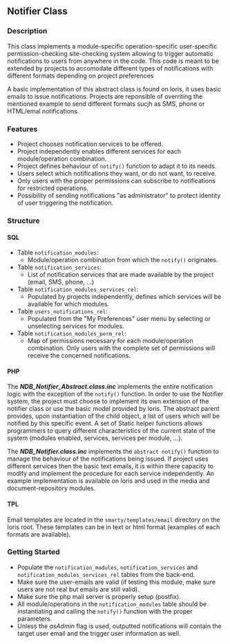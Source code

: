 ## Notifier Class

### Description
  This class implements a module-specific operation-specific user-specific permission-checking site-checking system allowing to trigger automatic notifications to users from anywhere in the code. This code is meant to be extended by projects to accomodate different types of notifications with different formats depending on project preferences
 
  A basic implementation of this abstract class is found on loris, it uses basic emails to issue notifications. Projects are reponsible of overriting the mentioned example to send different formats sucjh as SMS, phone or HTML/emal notifications. 
   
### Features

 - Project chooses notification services to be offered.
 - Project independently enables different services for each module/operation combination.
 - Project defines behaviour of `notify()` function to adapt it to its needs.
 - Users select which notifications they want, or do not want, to receive.
 - Only users with the proper permissions can subscribe to notifications for restricted operations.
 - Possibility of sending notifications "as administrator" to protect identity of user triggering the notification.


### Structure
 #### SQL
   
   - Table `notification_modules`:
     - Module/operation combination from which the `notify()` originates.
   - Table `notification_services`:
     - List of notification services that are made available by the project (email, SMS, phone, ...)
   - Table `notification_modules_services_rel`:
     - Populated by projects independently, defines which services will be available for which modules.
   - Table `users_notifications_rel`:
     - Populated from the "My Preferences" user menu by selecting or unselecting services for modules.
   - Table `notification_modules_perm_rel`:
     - Map of permissions necessary for each module/operation combination. Only users with the complete set of permissions will receive the concerned notifications.
   
 #### PHP 
   The ***NDB_Notifier_Abstract.class.inc*** implements the entire notification logic with the exception of the `notify()` function. In order to use the Notifier system, the project must choose to implement its own extension of the notifier class or use the basic model provided by loris. The abstract parent provides, upon instantiation of the child object, a list of users which will be notified by this specific event. A set of Static helper functions allows programmers to query different characteristics of the current state of the system (modules enabled, services, services per module, ...).
   
   The ***NDB_Notifier.class.inc*** implements the `abstract notify()` function to manage the behaviour of the notifications being issued. If project uses different services then the basic text emails, it is within there capacity to modify and implement the procedure for each service independently. An example implementation is available on loris and used in the media and document-repository modules. 
   
 #### TPL
   Email templates are located in the `smarty/templates/email` directory on the loris root. These templates can be in text or html format (examples of each formats are available).
 
### Getting Started

 - Populate the `notification_modules`, `notification_services` and `notification_modules_services_rel` tables from the back-end.
 - Make sure the user-emails are valid (if testing this module, make sure users are not real but emails are still valid).
 - Make sure the php mail server is properly setup (postfix).
 - All module/operations in the `notification_modules` table should be instantiating and calling the `notify()` function with the proper parameters.
 - Unless the *asAdmin* flag is used, outputted notifications will contain the target user email and the trigger user information as well.
 